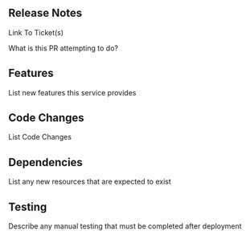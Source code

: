 ## Release Notes

Link To Ticket(s)

What is this PR attempting to do?

## Features

List new features this service provides

## Code Changes

List Code Changes

## Dependencies

List any new resources that are expected to exist

## Testing

Describe any manual testing that must be completed after deployment

